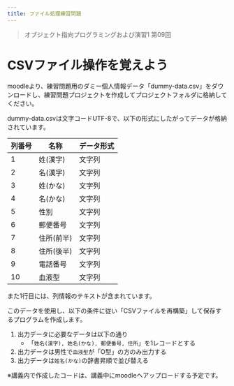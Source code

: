 ```yaml
---
title: ファイル処理練習問題
---
```


> オブジェクト指向プログラミングおよび演習1 第09回

# CSVファイル操作を覚えよう

moodleより、練習問題用のダミー個人情報データ「dummy-data.csv」をダウンロードし、練習問題プロジェクトを作成してプロジェクトフォルダに格納してください。

dummy-data.csvは文字コードUTF-8で、以下の形式にしたがってデータが格納されています。

| 列番号 | 名称 | データ形式 |
|---|--------|----------------------------|
| 1 | 姓(漢字) | 文字列 |
| 2 | 名(漢字) | 文字列 |
| 3 | 姓(かな) | 文字列 |
| 4 | 名(かな) | 文字列 |
| 5 | 性別 | 文字列 |
| 6 | 郵便番号 | 文字列 |
| 7 | 住所(前半) | 文字列 |
| 8 | 住所(後半) | 文字列 |
| 9 | 電話番号 | 文字列 |
| 10 | 血液型 | 文字列 |

また1行目には、列情報のテキストが含まれています。

このデータを使用し、以下の条件に従い「CSVファイルを再構築」して保存するプログラムを作成します。

1. 出力データに必要なデータは以下の通り
    - 「`姓名(漢字), 姓名(かな), 郵便番号, 住所`」を1レコードとする
2. 出力データは男性で`血液型`が「O型」の方のみ出力する
3. 出力データは`姓名(かな)`の辞書昇順で並び替える

※講義内で作成したコードは、講義中にmoodleへアップロードする予定です。
